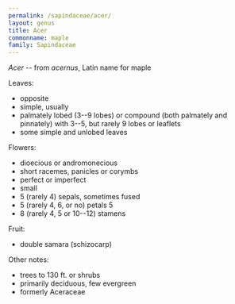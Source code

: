 ```yaml
---
permalink: /sapindaceae/acer/
layout: genus
title: Acer
commonname: maple
family: Sapindaceae
---
```


*Acer* -- from *acernus*, Latin name for maple

Leaves:
  - opposite
  - simple, usually
  - palmately lobed (3--9 lobes) or compound (both palmately and pinnately) with 3--5, but rarely 9 lobes or leaflets
  - some simple and unlobed leaves

Flowers:
  - dioecious or andromonecious
  - short racemes, panicles or corymbs
  - perfect or imperfect
  - small
  - 5 (rarely 4) sepals, sometimes fused
  - 5 (rarely 4, 6, or no) petals 5
  - 8 (rarely 4, 5 or 10--12) stamens

Fruit:
  - double samara (schizocarp)

Other notes:
  - trees to 130 ft. or shrubs
  - primarily deciduous, few evergreen
  - formerly Aceraceae
